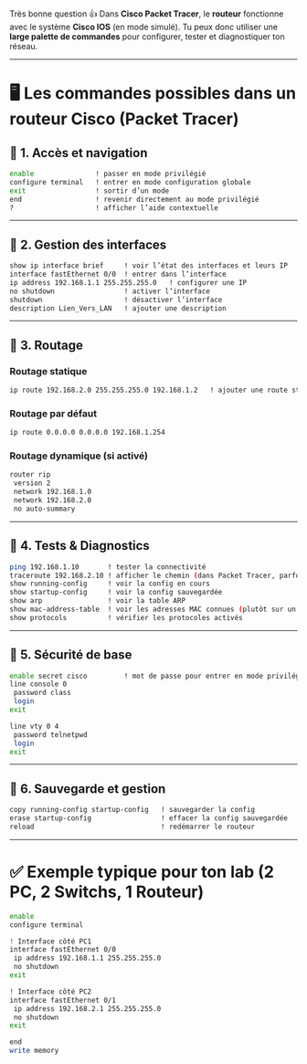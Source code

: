 Très bonne question 👍
Dans **Cisco Packet Tracer**, le **routeur** fonctionne avec le système **Cisco IOS** (en mode simulé).
Tu peux donc utiliser une **large palette de commandes** pour configurer, tester et diagnostiquer ton réseau.

---

# 🖥️ Les commandes possibles dans un routeur Cisco (Packet Tracer)

## 🔹 1. **Accès et navigation**

```bash
enable               ! passer en mode privilégié
configure terminal   ! entrer en mode configuration globale
exit                 ! sortir d’un mode
end                  ! revenir directement au mode privilégié
?                    ! afficher l’aide contextuelle
```

---

## 🔹 2. **Gestion des interfaces**

```bash
show ip interface brief     ! voir l’état des interfaces et leurs IP
interface fastEthernet 0/0  ! entrer dans l’interface
ip address 192.168.1.1 255.255.255.0   ! configurer une IP
no shutdown                 ! activer l’interface
shutdown                    ! désactiver l’interface
description Lien_Vers_LAN   ! ajouter une description
```

---

## 🔹 3. **Routage**

### Routage statique

```bash
ip route 192.168.2.0 255.255.255.0 192.168.1.2   ! ajouter une route statique
```

### Routage par défaut

```bash
ip route 0.0.0.0 0.0.0.0 192.168.1.254
```

### Routage dynamique (si activé)

```bash
router rip
 version 2
 network 192.168.1.0
 network 192.168.2.0
 no auto-summary
```

---

## 🔹 4. **Tests & Diagnostics**

```bash
ping 192.168.1.10       ! tester la connectivité
traceroute 192.168.2.10 ! afficher le chemin (dans Packet Tracer, parfois 'tracert')
show running-config     ! voir la config en cours
show startup-config     ! voir la config sauvegardée
show arp                ! voir la table ARP
show mac-address-table  ! voir les adresses MAC connues (plutôt sur un switch)
show protocols          ! vérifier les protocoles activés
```

---

## 🔹 5. **Sécurité de base**

```bash
enable secret cisco         ! mot de passe pour entrer en mode privilégié
line console 0
 password class
 login
exit

line vty 0 4
 password telnetpwd
 login
exit
```

---

## 🔹 6. **Sauvegarde et gestion**

```bash
copy running-config startup-config   ! sauvegarder la config
erase startup-config                 ! effacer la config sauvegardée
reload                               ! redémarrer le routeur
```

---

# ✅ Exemple typique pour ton lab (2 PC, 2 Switchs, 1 Routeur)

```bash
enable
configure terminal

! Interface côté PC1
interface fastEthernet 0/0
 ip address 192.168.1.1 255.255.255.0
 no shutdown
exit

! Interface côté PC2
interface fastEthernet 0/1
 ip address 192.168.2.1 255.255.255.0
 no shutdown
exit

end
write memory
```


